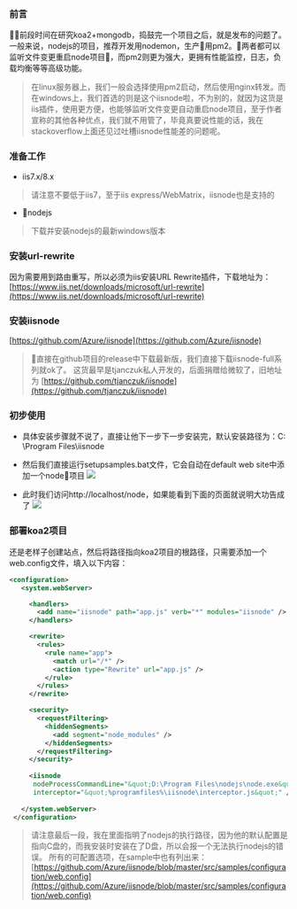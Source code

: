 ### 前言
前段时间在研究koa2+mongodb，捣鼓完一个项目之后，就是发布的问题了。一般来说，nodejs的项目，推荐开发用nodemon，生产用pm2。两者都可以监听文件变更重启node项目，而pm2则更为强大，更拥有性能监控，日志，负载均衡等等高级功能。
> 在linux服务器上，我们一般会选择使用pm2启动，然后使用nginx转发。而在windows上，我们首选的则是这个iisnode啦，不为别的，就因为这货是iis插件，使用更方便，也能够监听文件变更自动重启node项目，至于作者宣称的其他各种优点，我们就不用管了，毕竟真要说性能的话，我在stackoverflow上面还见过吐槽iisnode性能差的问题呢。

### 准备工作
- iis7.x/8.x
> 请注意不要低于iis7，至于iis express/WebMatrix，iisnode也是支持的
- nodejs
> 下载并安装nodejs的最新windows版本

### 安装url-rewrite
因为需要用到路由重写，所以必须为iis安装URL Rewrite插件，下载地址为：
[https://www.iis.net/downloads/microsoft/url-rewrite](https://www.iis.net/downloads/microsoft/url-rewrite)

### 安装iisnode
[https://github.com/Azure/iisnode](https://github.com/Azure/iisnode)
> 直接在github项目的release中下载最新版，我们直接下载iisnode-full系列就ok了。
这货最早是tjanczuk私人开发的，后面捐赠给微软了，旧地址为
[https://github.com/tjanczuk/iisnode](https://github.com/tjanczuk/iisnode)

### 初步使用
- 具体安装步骤就不说了，直接让他下一步下一步安装完，默认安装路径为：C:
\Program Files\iisnode

- 然后我们直接运行setupsamples.bat文件，它会自动在default web site中添加一个node项目
![](http://www.thyiad.top/wp-content/uploads/2018/12/1545115169979.jpg)
- 此时我们访问http://localhost/node，如果能看到下面的页面就说明大功告成了
![](http://www.thyiad.top/wp-content/uploads/2018/12/localnode.jpg)
### 部署koa2项目
还是老样子创建站点，然后将路径指向koa2项目的根路径，只需要添加一个web.config文件，填入以下内容：
``` xml
<configuration>
   <system.webServer>

     <handlers>
       <add name="iisnode" path="app.js" verb="*" modules="iisnode" />
     </handlers>

     <rewrite>
       <rules>
         <rule name="app">
           <match url="/*" />
           <action type="Rewrite" url="app.js" />
         </rule>
       </rules>
     </rewrite>

     <security>
       <requestFiltering>
         <hiddenSegments>
           <add segment="node_modules" />
         </hiddenSegments>
       </requestFiltering>
     </security>    
     
	 <iisnode
      nodeProcessCommandLine="&quot;D:\Program Files\nodejs\node.exe&quot;" 
      interceptor="&quot;%programfiles%\iisnode\interceptor.js&quot;" />
	 
   </system.webServer>
 </configuration>
```
> 请注意最后一段，我在里面指明了nodejs的执行路径，因为他的默认配置是指向C盘的，而我安装时安装在了D盘，所以会报一个无法执行nodejs的错误。
所有的可配置选项，在sample中也有列出来：
[https://github.com/Azure/iisnode/blob/master/src/samples/configuration/web.config](https://github.com/Azure/iisnode/blob/master/src/samples/configuration/web.config)